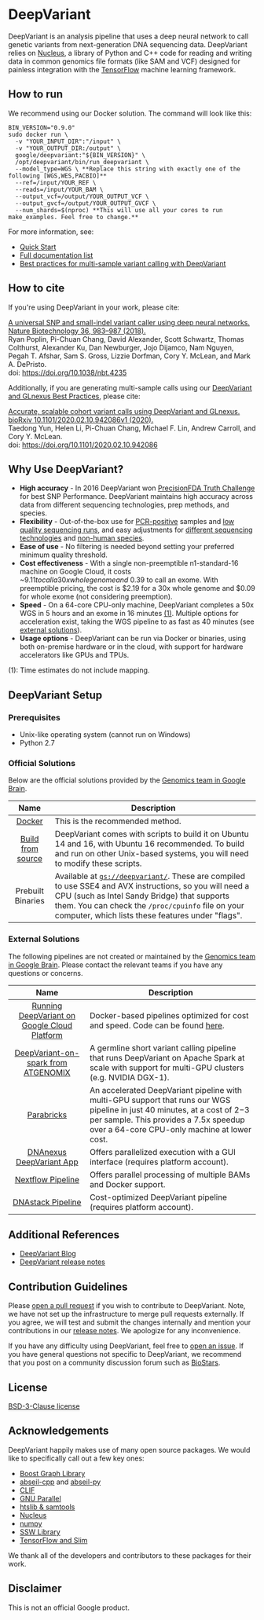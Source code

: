 # DeepVariant

DeepVariant is an analysis pipeline that uses a deep neural network to call
genetic variants from next-generation DNA sequencing data. DeepVariant relies on
[Nucleus](https://github.com/google/nucleus), a library of Python and C++ code
for reading and writing data in common genomics file formats (like SAM and VCF)
designed for painless integration with the
[TensorFlow](https://www.tensorflow.org/) machine learning framework.

## How to run

We recommend using our Docker solution. The command will look like this:

```
BIN_VERSION="0.9.0"
sudo docker run \
  -v "YOUR_INPUT_DIR":"/input" \
  -v "YOUR_OUTPUT_DIR:/output" \
  google/deepvariant:"${BIN_VERSION}" \
  /opt/deepvariant/bin/run_deepvariant \
  --model_type=WGS \ **Replace this string with exactly one of the following [WGS,WES,PACBIO]**
  --ref=/input/YOUR_REF \
  --reads=/input/YOUR_BAM \
  --output_vcf=/output/YOUR_OUTPUT_VCF \
  --output_gvcf=/output/YOUR_OUTPUT_GVCF \
  --num_shards=$(nproc) **This will use all your cores to run make_examples. Feel free to change.**
```

For more information, see:

  * [Quick Start](docs/deepvariant-quick-start.md)
  * [Full documentation list](docs/README.md)
  * [Best practices for multi-sample variant calling with DeepVariant](docs/trio-merge-case-study.md)

## How to cite

If you're using DeepVariant in your work, please cite:

[A universal SNP and small-indel variant caller using deep neural networks. Nature Biotechnology 36, 983–987 (2018).](https://rdcu.be/7Dhl) <br/>
Ryan Poplin, Pi-Chuan Chang, David Alexander, Scott Schwartz, Thomas Colthurst, Alexander Ku, Dan Newburger, Jojo Dijamco, Nam Nguyen, Pegah T. Afshar, Sam S. Gross, Lizzie Dorfman, Cory Y. McLean, and Mark A. DePristo.<br/>
doi: https://doi.org/10.1038/nbt.4235

Additionally, if you are generating multi-sample calls using our
[DeepVariant and GLnexus Best Practices](docs/trio-merge-case-study.md), please
cite:

[Accurate, scalable cohort variant calls using DeepVariant and GLnexus. bioRxiv
10.1101/2020.02.10.942086v1 (2020).](https://www.biorxiv.org/content/10.1101/2020.02.10.942086v1)<br/>
Taedong Yun, Helen Li, Pi-Chuan Chang, Michael F. Lin, Andrew Carroll, and Cory Y.
McLean.<br/>
doi: https://doi.org/10.1101/2020.02.10.942086

## Why Use DeepVariant?

*   **High accuracy** - In 2016 DeepVariant won
    [PrecisionFDA Truth Challenge](https://precision.fda.gov/challenges/truth/results)
    for best SNP Performance. DeepVariant maintains high accuracy across data
    from different sequencing technologies, prep methods, and species.
*   **Flexibility** - Out-of-the-box use for
    [PCR-positive](https://ai.googleblog.com/2018/04/deepvariant-accuracy-improvements-for.html)
    samples and
    [low quality sequencing runs](https://blog.dnanexus.com/2018-01-16-evaluating-the-performance-of-ngs-pipelines-on-noisy-wgs-data/),
    and easy adjustments for
    [different sequencing technologies](https://google.github.io/deepvariant/posts/2019-01-14-highly-accurate-snp-and-indel-calling-on-pacbio-ccs-with-deepvariant/)
    and
    [non-human species](https://google.github.io/deepvariant/posts/2018-12-05-improved-non-human-variant-calling-using-species-specific-deepvariant-models/).
*   **Ease of use** - No filtering is needed beyond setting your preferred
    minimum quality threshold.
*   **Cost effectiveness** - With a single non-preemptible n1-standard-16
    machine on Google Cloud, it costs ~$9.11 to call a 30x whole genome and
    ~$0.39 to call an exome. With preemptible pricing, the cost is $2.19 for a
    30x whole genome and $0.09 for whole exome (not considering preemption).
*   **Speed** - On a 64-core CPU-only machine, DeepVariant completes a 50x WGS
    in 5 hours and an exome in 16 minutes [(1)](#myfootnote1)</sup>. Multiple
    options for acceleration exist, taking the WGS pipeline to as fast as 40
    minutes (see [external solutions](#external-solutions)).
*   **Usage options** - DeepVariant can be run via Docker or binaries, using
    both on-premise hardware or in the cloud, with support for hardware
    accelerators like GPUs and TPUs.

<a name="myfootnote1">(1)</a>: Time estimates do not include mapping.

## DeepVariant Setup

### Prerequisites

*   Unix-like operating system (cannot run on Windows)
*   Python 2.7

### Official Solutions

Below are the official solutions provided by the
[Genomics team in Google Brain](https://research.google.com/teams/brain/genomics/).

Name                                                                                                | Description
:-------------------------------------------------------------------------------------------------: | -----------
[Docker](docs/deepvariant-quick-start.md)           | This is the recommended method.
[Build from source](docs/deepvariant-build-test.md) | DeepVariant comes with scripts to build it on Ubuntu 14 and 16, with Ubuntu 16 recommended. To build and run on other Unix-based systems, you will need to modify these scripts.
Prebuilt Binaries                                                                                   | Available at [`gs://deepvariant/`](https://console.cloud.google.com/storage/browser/deepvariant). These are compiled to use SSE4 and AVX instructions, so you will need a CPU (such as Intel Sandy Bridge) that supports them. You can check the `/proc/cpuinfo` file on your computer, which lists these features under "flags".

### External Solutions

The following pipelines are not created or maintained by the
[Genomics team in Google Brain](https://research.google.com/teams/brain/genomics/).
Please contact the relevant teams if you have any questions or concerns.

Name                                                                                                                                                                                                                                                                                                                                                                                                                     | Description
:----------------------------------------------------------------------------------------------------------------------------------------------------------------------------------------------------------------------------------------------------------------------------------------------------------------------------------------------------------------------------------------------------------------------: | -----------
[Running DeepVariant on Google Cloud Platform](https://cloud.google.com/genomics/docs/tutorials/deepvariant)                                                                                                                                                                                                                                                                                                             | Docker-based pipelines optimized for cost and speed. Code can be found [here](https://github.com/googlegenomics/gcp-deepvariant-runner).
[DeepVariant-on-spark from ATGENOMIX](https://github.com/atgenomix/deepvariant-on-spark)                                                                                                                                                                                                                                                                                                                                 | A germline short variant calling pipeline that runs DeepVariant on Apache Spark at scale with support for multi-GPU clusters (e.g. NVIDIA DGX-1).
[Parabricks](https://docs.parabricks.com/standalone-tools/variant-callers/deepvariant)                                                                                                                                                                                                                                                                                                                                                   | An accelerated DeepVariant pipeline with multi-GPU support that runs our WGS pipeline in just 40 minutes, at a cost of $2-$3 per sample. This provides a 7.5x speedup over a 64-core CPU-only machine at lower cost.
[DNAnexus DeepVariant App](https://platform.dnanexus.com/app/deepvariant_germline)                                                                                                                                                                                                                                                                                                                                       | Offers parallelized execution with a GUI interface (requires platform account).
[Nextflow Pipeline](https://github.com/nf-core/deepvariant)                                                                                                                                                                                                                                                                                                                                                              | Offers parallel processing of multiple BAMs and Docker support.
[DNAstack Pipeline](https://app.dnastack.com/auth/realms/DNAstack/protocol/openid-connect/auth?client_id=dnastack-client&redirect_uri=https%3A%2F%2Fapp.dnastack.com%2F%3Fredirect_fragment%3D%252Forg%252F473079%252Fproj%252F473096%252Fapp%252Fworkflow%252F425685%252Frun&state=42231553-9fbc-4d71-a10e-d6ce42415c01&nonce=daf2568d-4fe7-48e2-ab60-858937244a87&response_mode=query&response_type=code&scope=openid) | Cost-optimized DeepVariant pipeline (requires platform account).

## Additional References

*   [DeepVariant Blog](https://goo.gl/deepvariant)
*   [DeepVariant release notes](https://github.com/google/deepvariant/releases)

## Contribution Guidelines

Please [open a pull request](https://github.com/google/deepvariant/compare) if
you wish to contribute to DeepVariant. Note, we have not set up the
infrastructure to merge pull requests externally. If you agree, we will test and
submit the changes internally and mention your contributions in our
[release notes](https://github.com/google/deepvariant/releases). We apologize
for any inconvenience.

If you have any difficulty using DeepVariant, feel free to
[open an issue](https://github.com/google/deepvariant/issues/new). If you have
general questions not specific to DeepVariant, we recommend that you post on a
community discussion forum such as [BioStars](https://www.biostars.org/).

## License

[BSD-3-Clause license](LICENSE)

## Acknowledgements

DeepVariant happily makes use of many open source packages. We would like to
specifically call out a few key ones:

*   [Boost Graph Library](http://www.boost.org/doc/libs/1_65_1/libs/graph/doc/index.html)
*   [abseil-cpp](https://github.com/abseil/abseil-cpp) and
    [abseil-py](https://github.com/abseil/abseil-py)
*   [CLIF](https://github.com/google/clif)
*   [GNU Parallel](https://www.gnu.org/software/parallel/)
*   [htslib & samtools](http://www.htslib.org/)
*   [Nucleus](https://github.com/google/nucleus)
*   [numpy](http://www.numpy.org/)
*   [SSW Library](https://github.com/mengyao/Complete-Striped-Smith-Waterman-Library)
*   [TensorFlow and Slim](https://www.tensorflow.org/)

We thank all of the developers and contributors to these packages for their
work.

## Disclaimer

This is not an official Google product.
